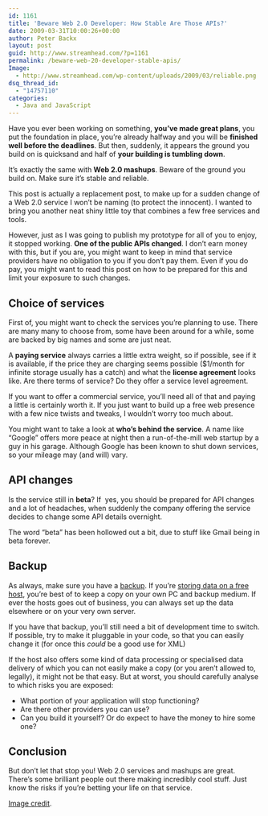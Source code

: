 ```yaml
---
id: 1161
title: 'Beware Web 2.0 Developer: How Stable Are Those APIs?'
date: 2009-03-31T10:00:26+00:00
author: Peter Backx
layout: post
guid: http://www.streamhead.com/?p=1161
permalink: /beware-web-20-developer-stable-apis/
Image:
  - http://www.streamhead.com/wp-content/uploads/2009/03/reliable.png
dsq_thread_id:
  - "14757110"
categories:
  - Java and JavaScript
---
```

Have you ever been working on something, **you&#8217;ve made great plans**, you put the foundation in place, you&#8217;re already halfway and you will be **finished well before the deadlines**. But then, suddenly, it appears the ground you build on is quicksand and half of **your building is tumbling down**.

It&#8217;s exactly the same with **Web 2.0 mashups**. Beware of the ground you build on. Make sure it&#8217;s stable and reliable.

This post is actually a replacement post, to make up for a sudden change of a Web 2.0 service I won&#8217;t be naming (to protect the innocent). I wanted to bring you another neat shiny little toy that combines a few free services and tools.

However, just as I was going to publish my prototype for all of you to enjoy, it stopped working. **One of the public APIs changed**. I don&#8217;t earn money with this, but if you are, you might want to keep in mind that service providers have no obligation to you if you don&#8217;t pay them. Even if you do pay, you might want to read this post on how to be prepared for this and limit your exposure to such changes.

## Choice of services

First of, you might want to check the services you&#8217;re planning to use. There are many many to choose from, some have been around for a while, some are backed by big names and some are just neat.

A **paying service** always carries a little extra weight, so if possible, see if it is available, if the price they are charging seems possible ($1/month for infinite storage usually has a catch) and what the **license agreement** looks like. Are there terms of service? Do they offer a service level agreement.

If you want to offer a commercial service, you&#8217;ll need all of that and paying a little is certainly worth it. If you just want to build up a free web presence with a few nice twists and tweaks, I wouldn&#8217;t worry too much about.

You might want to take a look at **who&#8217;s behind the service**. A name like &#8220;Google&#8221; offers more peace at night then a run-of-the-mill web startup by a guy in his garage. Although Google has been known to shut down services, so your mileage may (and will) vary.

## API changes

Is the service still in **beta**? If  yes, you should be prepared for API changes and a lot of headaches, when suddenly the company offering the service decides to change some API details overnight.

The word &#8220;beta&#8221; has been hollowed out a bit, due to stuff like Gmail being in beta forever.

## Backup

As always, make sure you have a <a title="The perfect backup" href="http://www.streamhead.com/backups/" target="_blank">backup</a>. If you&#8217;re <a title="recipe book 2.0: integrating ext with delicious" href="http://www.streamhead.com/integrate-ext-with-delicious/" target="_blank">storing data on a free host</a>, you&#8217;re best of to keep a copy on your own PC and backup medium. If ever the hosts goes out of business, you can always set up the data elsewhere or on your very own server.

If you have that backup, you&#8217;ll still need a bit of development time to switch. If possible, try to make it pluggable in your code, so that you can easily change it (for once this _could_ be a good use for XML)

If the host also offers some kind of data processing or specialised data delivery of which you can not easily make a copy (or you aren&#8217;t allowed to, legally), it might not be that easy. But at worst, you should carefully analyse to which risks you are exposed:

  * What portion of your application will stop functioning?
  * Are there other providers you can use?
  * Can you build it yourself? Or do expect to have the money to hire some one?

## Conclusion

But don&#8217;t let that stop you! Web 2.0 services and mashups are great. There&#8217;s some brilliant people out there making incredibly cool stuff. Just know the risks if you&#8217;re betting your life on that service.

<a title="Reliable Drugs Liquors on Flickr" href="http://www.flickr.com/photos/dogwelder/34646237/" target="_blank">Image credit</a>.

<!-- AddThis Advanced Settings generic via filter on the_content -->

<!-- AddThis Share Buttons generic via filter on the_content -->
